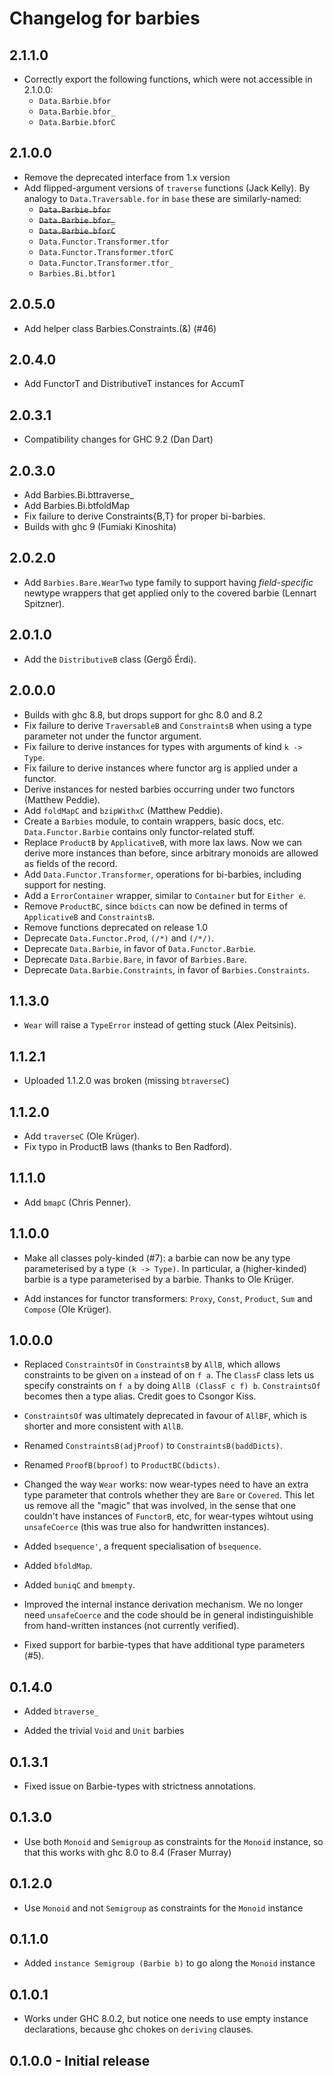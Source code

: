 # Changelog for barbies

## 2.1.1.0
  - Correctly export the following functions, which were not
    accessible in 2.1.0.0:
    - `Data.Barbie.bfor`
    - `Data.Barbie.bfor_`
    - `Data.Barbie.bforC`

## 2.1.0.0
  - Remove the deprecated interface from 1.x version
  - Add flipped-argument versions of `traverse` functions (Jack Kelly).
    By analogy to `Data.Traversable.for` in `base` these are similarly-named:
    - ~~`Data.Barbie.bfor`~~
    - ~~`Data.Barbie.bfor_`~~
    - ~~`Data.Barbie.bforC`~~
    - `Data.Functor.Transformer.tfor`
    - `Data.Functor.Transformer.tforC`
    - `Data.Functor.Transformer.tfor_`
    - `Barbies.Bi.btfor1`

## 2.0.5.0
  - Add helper class Barbies.Constraints.(&) (#46)

## 2.0.4.0
  - Add FunctorT and DistributiveT instances for AccumT

## 2.0.3.1
  - Compatibility changes for GHC 9.2 (Dan Dart)

## 2.0.3.0
  - Add Barbies.Bi.bttraverse_
  - Add Barbies.Bi.btfoldMap
  - Fix failure to derive Constraints{B,T} for proper
    bi-barbies.
  - Builds with ghc 9 (Fumiaki Kinoshita)

## 2.0.2.0
  - Add `Barbies.Bare.WearTwo` type family to support having _field-specific_
    newtype wrappers that get applied only to the covered barbie (Lennart
    Spitzner).

## 2.0.1.0
  - Add the `DistributiveB` class (Gergő Érdi).

## 2.0.0.0
  - Builds with ghc 8.8, but drops support for ghc 8.0 and 8.2
  - Fix failure to derive `TraversableB` and `ConstraintsB` when using a type
    parameter not under the functor argument.
  - Fix failure to derive instances for types with arguments of kind `k -> Type`.
  - Fix failure to derive instances where functor arg is applied under a functor.
  - Derive instances for nested barbies occurring under two functors (Matthew Peddie).
  - Add `foldMapC` and `bzipWithxC` (Matthew Peddie).
  - Create a `Barbies` module, to contain wrappers, basic docs, etc.
    `Data.Functor.Barbie` contains only functor-related stuff.
  - Replace `ProductB` by `ApplicativeB`, with more lax laws. Now we can derive
    more instances than before, since arbitrary monoids are allowed as fields
    of the record.
  - Add `Data.Functor.Transformer`, operations for bi-barbies, including support for nesting.
  - Add a `ErrorContainer` wrapper, similar to `Container` but for `Either e`.
  - Remove `ProductBC`, since `bdicts` can now be defined in terms of `ApplicativeB`
    and `ConstraintsB`.
  - Remove functions deprecated on release 1.0
  - Deprecate `Data.Functor.Prod`, `(/*)` and `(/*/)`.
  - Deprecate `Data.Barbie`, in favor of `Data.Functor.Barbie`.
  - Deprecate `Data.Barbie.Bare`, in favor of `Barbies.Bare`.
  - Deprecate `Data.Barbie.Constraints`, in favor of `Barbies.Constraints`.

## 1.1.3.0
  - `Wear` will raise a `TypeError` instead of getting
    stuck (Alex Peitsinis).

## 1.1.2.1
  - Uploaded 1.1.2.0 was broken (missing `btraverseC`)

## 1.1.2.0
  - Add `traverseC` (Ole Krüger).
  - Fix typo in ProductB laws (thanks to Ben Radford).

## 1.1.1.0
  - Add `bmapC` (Chris Penner).

## 1.1.0.0
  - Make all classes poly-kinded (#7): a barbie can now be any type
    parameterised by a type `(k -> Type)`. In particular, a (higher-kinded)
    barbie is a type parameterised by a barbie. Thanks to Ole Krüger.

  - Add instances for functor transformers: `Proxy`, `Const`, `Product`, `Sum`
    and `Compose` (Ole Krüger).

## 1.0.0.0
  - Replaced `ConstraintsOf` in `ConstraintsB` by `AllB`, which allows
    constraints to be given on `a` instead of on `f a`. The `ClassF`
    class lets us specify constraints on `f a` by doing `AllB (ClassF c f) b`.
    `ConstraintsOf` becomes then a type alias. Credit goes to Csongor Kiss.

  - `ConstraintsOf` was ultimately deprecated in favour of `AllBF`, which
    is shorter and more consistent with `AllB`.

  - Renamed `ConstraintsB(adjProof)` to `ConstraintsB(baddDicts)`.

  - Renamed `ProofB(bproof)` to `ProductBC(bdicts)`.

  - Changed the way `Wear` works: now wear-types need to have an extra
    type parameter that controls whether they are `Bare` or `Covered`. This
    let us remove all the "magic" that was involved, in the sense that
    one couldn't have instances of `FunctorB`, etc, for wear-types wihtout
    using `unsafeCoerce` (this was true also for handwritten instances).

  - Added `bsequence'`, a frequent specialisation of `bsequence`.

  - Added `bfoldMap`.

  - Added `buniqC` and `bmempty`.

  - Improved the internal instance derivation mechanism. We no longer
    need `unsafeCoerce` and the code should be in general indistinguishible
    from hand-written instances (not currently verified).

  - Fixed support for barbie-types that have additional type parameters (#5).

## 0.1.4.0
  - Added `btraverse_`

  - Added the trivial `Void` and `Unit` barbies

## 0.1.3.1
  - Fixed issue on Barbie-types with strictness annotations.

## 0.1.3.0
  - Use both `Monoid` and `Semigroup` as constraints for the `Monoid` instance,
    so that this works with ghc 8.0 to 8.4 (Fraser Murray)

## 0.1.2.0
  - Use `Monoid` and not `Semigroup` as constraints for the `Monoid` instance

## 0.1.1.0
  - Added `instance Semigroup (Barbie b)` to go along the `Monoid` instance

## 0.1.0.1
  - Works under GHC 8.0.2, but notice one needs to use empty instance
    declarations, because ghc chokes on `deriving` clauses.

## 0.1.0.0 - Initial release
